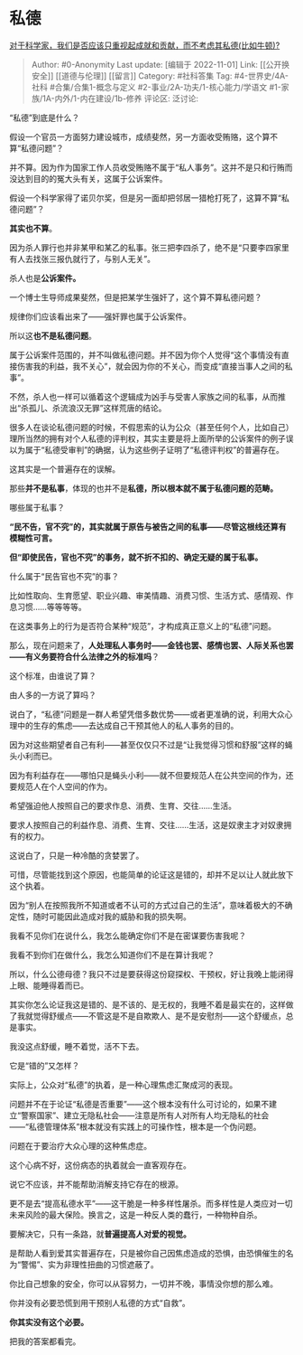 # 私德
[对于科学家，我们是否应该只重视起成就和贡献，而不考虑其私德(比如牛顿)?](https://www.zhihu.com/question/407728225/answer/2737201445)

> Author: #0-Anonymity
> Last update: [编辑于 2022-11-01]
> Link: [[公开换安全]] [[道德与伦理]] [[留言]]
> Category: #社科答集
> Tag: #4-世界史/4A-社科 #合集/合集1-概念与定义 #2-事业/2A-功夫/1-核心能力/学语文 #1-家族/1A-内外/1-内在建设/1b-修养
> 评论区:
> 泛讨论:

“私德”到底是什么？

假设一个官员一方面努力建设城市，成绩斐然，另一方面收受贿赂，这个算不算“私德问题”？

并不算。因为作为国家工作人员收受贿赂不属于“私人事务”。这并不是只和行贿而没达到目的的冤大头有关，这属于公诉案件。

假设一个科学家得了诺贝尔奖，但是另一面却把邻居一猎枪打死了，这算不算“私德问题”？

**其实也不算**。

因为杀人罪行也并非某甲和某乙的私事。张三把李四杀了，绝不是“只要李四家里有人去找张三报仇就行了，与别人无关”。

杀人也是**公诉案件。**

一个博士生导师成果斐然，但是把某学生强奸了，这个算不算私德问题？

规律你们应该看出来了——强奸罪也属于公诉案件。

所以这**也不是私德问题**。

属于公诉案件范围的，并不叫做私德问题。并不因为你个人觉得“这个事情没有直接伤害我的利益，我不关心”，就会因为你的不关心，而变成“直接当事人之间的私事”。

不然，杀人也一样可以循着这个逻辑成为凶手与受害人家族之间的私事，从而推出“杀孤儿、杀流浪汉无罪”这样荒唐的结论。

很多人在谈论私德问题的时候，不假思索的认为公众（甚至任何个人，比如自己）理所当然的拥有对个人私德的评判权，其实主要是将上面所举的公诉案件的例子误以为属于“私德受审判”的确据，认为这些例子证明了“私德评判权”的普遍存在。

这其实是一个普遍存在的误解。

那些**并不是私事**，体现的也并不是**私德，所以根本就不属于私德问题的范畴。**

哪些属于私事？

**“民不告，官不究”的，其实就属于原告与被告之间的私事——尽管这根线还算有模糊性可言。**

**但“即使民告，官也不究”的事务，就不折不扣的、确定无疑的属于私事。**

什么属于“民告官也不究”的事？

比如性取向、生育愿望、职业兴趣、审美情趣、消费习惯、生活方式、感情观、作息习惯……等等等等。

在这类事务上的行为是否符合某种“规范”，才构成真正意义上的“私德”问题。

那么，现在问题来了，**人处理私人事务时——金钱也罢、感情也罢、人际关系也罢——有义务要符合什么法律之外的标准吗**？

这个标准，由谁说了算？

由人多的一方说了算吗？

说白了，“私德”问题是一群人希望凭借多数优势——或者更准确的说，利用大众心理中的生存的焦虑——去达成自己干预其他人的私人事务的目的。

因为对这些期望者自己有利——甚至仅仅只不过是“让我觉得习惯和舒服”这样的蝇头小利而已。

因为有利益存在——哪怕只是蝇头小利——就不但要规范人在公共空间的作为，还要规范人在个人空间的作为。

希望强迫他人按照自己的要求作息、消费、生育、交往……生活。

要求人按照自己的利益作息、消费、生育、交往……生活，这是奴隶主才对奴隶拥有的权力。

这说白了，只是一种冷酷的贪婪罢了。

可惜，尽管能找到这个原因，也能简单的论证这是错的，却并不足以让人就此放下这个执着。

因为“别人在按照我所不知道或者不认可的方式过自己的生活”，意味着极大的不确定性，随时可能因此造成对我的威胁和我的损失啊。

我看不见你们在说什么，我怎么能确定你们不是在密谋要伤害我呢？

我看不到你们在做什么，我怎么知道你们不是在算计我呢？

所以，什么公德母德？我只不过是要获得这份窥探权、干预权，好让我晚上能闭得上眼、能睡得着而已。

其实你怎么论证我这是错的、是不该的、是无权的，我睡不着是最实在的，这样做了我就觉得舒缓点——不管这是不是自欺欺人、是不是安慰剂——这个舒缓点，总是事实。

我没这点舒缓，睡不着觉，活不下去。

它是“错的”又怎样？

实际上，公众对“私德”的执着，是一种心理焦虑汇聚成河的表现。

问题并不在于论证“私德是否重要”——这个根本没有什么可讨论的，如果不建立“警察国家”、建立无隐私社会——注意是所有人对所有人均无隐私的社会——“私德管理体系”根本就没有实践上的可操作性，根本是一个伪问题。

问题在于要治疗大众心理的这种焦虑症。

这个心病不好，这份病态的执着就会一直客观存在。

说它不应该，并不能帮助消解支持它存在的根源。

更不是去“提高私德水平”——这干脆是一种多样性屠杀。而多样性是人类应对一切未来风险的最大保险。换言之，这是一种反人类的蠢行，一种物种自杀。

要解决它，只有一条路，就**普遍提高人对爱的视觉。**

是帮助人看到爱其实普遍存在，只是被你自己因焦虑造成的恐惧，由恐惧催生的名为“警惕”、实为非理性扭曲的习惯遮蔽了。

你比自己想象的安全，你可以从容努力，一切并不晚，事情没你想的那么难。

你并没有必要恐慌到用干预别人私德的方式“自救”。

**你其实没有这个必要。**

把我的答案都看完。
